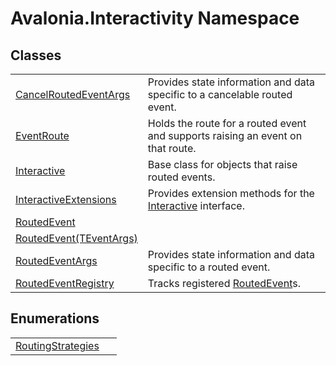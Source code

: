 # Avalonia.Interactivity Namespace






## Classes
<table>
<tr>
<td><a href="T_Avalonia_Interactivity_CancelRoutedEventArgs">CancelRoutedEventArgs</a></td>
<td>Provides state information and data specific to a cancelable routed event.</td>
</tr>
<tr>
<td><a href="T_Avalonia_Interactivity_EventRoute">EventRoute</a></td>
<td>Holds the route for a routed event and supports raising an event on that route.</td>
</tr>
<tr>
<td><a href="T_Avalonia_Interactivity_Interactive">Interactive</a></td>
<td>Base class for objects that raise routed events.</td>
</tr>
<tr>
<td><a href="T_Avalonia_Interactivity_InteractiveExtensions">InteractiveExtensions</a></td>
<td>Provides extension methods for the <a href="T_Avalonia_Interactivity_Interactive">Interactive</a> interface.</td>
</tr>
<tr>
<td><a href="T_Avalonia_Interactivity_RoutedEvent">RoutedEvent</a></td>
<td> </td>
</tr>
<tr>
<td><a href="T_Avalonia_Interactivity_RoutedEvent_1">RoutedEvent(TEventArgs)</a></td>
<td> </td>
</tr>
<tr>
<td><a href="T_Avalonia_Interactivity_RoutedEventArgs">RoutedEventArgs</a></td>
<td>Provides state information and data specific to a routed event.</td>
</tr>
<tr>
<td><a href="T_Avalonia_Interactivity_RoutedEventRegistry">RoutedEventRegistry</a></td>
<td>Tracks registered <a href="T_Avalonia_Interactivity_RoutedEvent">RoutedEvent</a>s.</td>
</tr>
</table>

## Enumerations
<table>
<tr>
<td><a href="T_Avalonia_Interactivity_RoutingStrategies">RoutingStrategies</a></td>
<td> </td>
</tr>
</table>